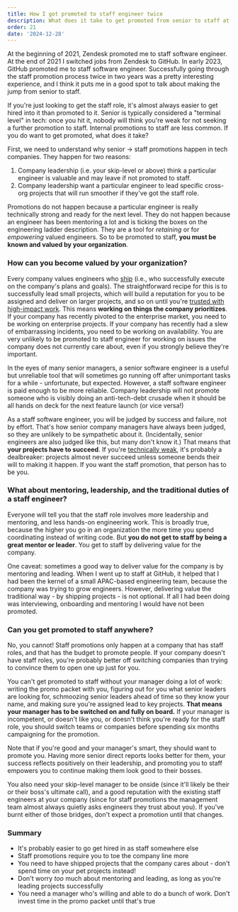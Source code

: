```yaml
---
title: How I got promoted to staff engineer twice
description: What does it take to get promoted from senior to staff at a tech company?
order: 21
date: '2024-12-28'
---
```


At the beginning of 2021, Zendesk promoted me to staff software engineer. At the end of 2021 I switched jobs from Zendesk to GitHub. In early 2023, GitHub promoted me to staff software engineer. Successfully going through the staff promotion process twice in two years was a pretty interesting experience, and I think it puts me in a good spot to talk about making the jump from senior to staff.

If you're just looking to get the staff role, it's almost always easier to get hired into it than promoted to it. Senior is typically considered a "terminal level" in tech: once you hit it, nobody will think you're weak for not seeking a further promotion to staff. Internal promotions to staff are less common. If you do want to get promoted, what does it take?

First, we need to understand why senior -> staff promotions happen in tech companies. They happen for two reasons:

1. Company leadership (i.e. your skip-level or above) think a particular engineer is valuable and may leave if not promoted to staff.
2. Company leadership want a particular engineer to lead specific cross-org projects that will run smoother if they've got the staff role.

Promotions do not happen because a particular engineer is really technically strong and ready for the next level. They do not happen because an engineer has been mentoring a lot and is ticking the boxes on the engineering ladder description. They are a tool for _retaining_ or for _empowering_ valued engineers. So to be promoted to staff, **you must be known and valued by your organization**.

### How can you become valued by your organization?

Every company values engineers who [ship](/how-to-ship) (i.e., who successfully execute on the company's plans and goals). The straightforward recipe for this is to successfully lead small projects, which will build a reputation for you to be assigned and deliver on larger projects, and so on until you're [trusted with high-impact work](/point-person). This means **working on things the company prioritizes**. If your company has recently pivoted to the enterprise market, you need to be working on enterprise projects. If your company has recently had a slew of embarrassing incidents, you need to be working on availability. You are very unlikely to be promoted to staff engineer for working on issues the company does not currently care about, even if you strongly believe they're important.

In the eyes of many senior managers, a senior software engineer is a useful but unreliable tool that will sometimes go running off after unimportant tasks for a while - unfortunate, but expected. However, a staff software engineer is paid enough to be more reliable. Company leadership will not promote someone who is visibly doing an anti-tech-debt crusade when it should be all hands on deck for the next feature launch (or vice versa!)

As a staff software engineer, you will be judged by success and failure, not by effort. That's how senior company managers have always been judged, so they are unlikely to be sympathetic about it. (Incidentally, senior engineers are also judged like this, but many don't know it.) That means that **your projects have to succeed**. If you're [technically weak](/weak-engineers), it's probably a dealbreaker: projects almost never succeed unless someone bends their will to making it happen. If you want the staff promotion, that person has to be you.

### What about mentoring, leadership, and the traditional duties of a staff engineer?

Everyone will tell you that the staff role involves more leadership and mentoring, and less hands-on engineering work. This is broadly true, because the higher you go in an organization the more time you spend coordinating instead of writing code. But **you do not get to staff by being a great mentor or leader**. You get to staff by delivering value for the company.

One caveat: sometimes a good way to deliver value for the company is by mentoring and leading. When I went up to staff at GitHub, it helped that I had been the kernel of a small APAC-based engineering team, because the company was trying to grow engineers. However, delivering value the traditional way - by shipping projects - is not optional. If all I had been doing was interviewing, onboarding and mentoring I would have not been promoted.

### Can you get promoted to staff anywhere?

No, you cannot! Staff promotions only happen at a company that has staff roles, and that has the budget to promote people. If your company doesn't have staff roles, you're probably better off switching companies than trying to convince them to open one up just for you.

You can't get promoted to staff without your manager doing a lot of work: writing the promo packet with you, figuring out for you what senior leaders are looking for, schmoozing senior leaders ahead of time so they know your name, and making sure you're assigned lead to key projects. **That means your manager has to be switched on and fully on board.** If your manager is incompetent, or doesn't like you, or doesn't think you're ready for the staff role, you should switch teams or companies before spending six months campaigning for the promotion.

Note that if you're good and your manager's smart, they should want to promote you. Having more senior direct reports looks better for them, your success reflects positively on their leadership, and promoting you to staff empowers you to continue making them look good to their bosses.

You also need your skip-level manager to be onside (since it'll likely be their or their boss's ultimate call), and a good reputation with the existing staff engineers at your company (since for staff promotions the management team almost always quietly asks engineers they trust about you). If you've burnt either of those bridges, don't expect a promotion until that changes.

### Summary

- It's probably easier to go get hired in as staff somewhere else
- Staff promotions require you to toe the company line more
- You need to have shipped projects that the company cares about - don't spend time on your pet projects instead!
- Don't worry _too_ much about mentoring and leading, as long as you're leading projects successfully
- You need a manager who's willing and able to do a bunch of work. Don't invest time in the promo packet until that's true